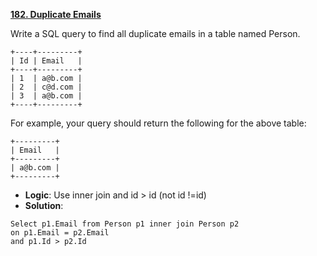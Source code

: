 [**182. Duplicate Emails**](https://leetcode.com/problems/duplicate-emails/)

Write a SQL query to find all duplicate emails in a table named Person.

```
+----+---------+
| Id | Email   |
+----+---------+
| 1  | a@b.com |
| 2  | c@d.com |
| 3  | a@b.com |
+----+---------+

```
For example, your query should return the following for the above table:

```
+---------+
| Email   |
+---------+
| a@b.com |
+---------+

```

* **Logic**: Use inner join and id > id (not id !=id)
* **Solution**:
```
Select p1.Email from Person p1 inner join Person p2
on p1.Email = p2.Email
and p1.Id > p2.Id

```

